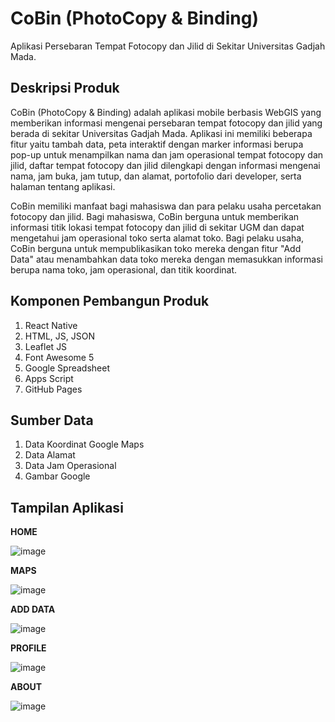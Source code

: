 # CoBin (PhotoCopy & Binding)

Aplikasi Persebaran Tempat Fotocopy dan Jilid di Sekitar Universitas Gadjah Mada.

## Deskripsi Produk
CoBin (PhotoCopy & Binding) adalah aplikasi mobile berbasis WebGIS yang memberikan informasi mengenai persebaran tempat fotocopy dan jilid yang berada di sekitar Universitas Gadjah Mada. Aplikasi ini memiliki beberapa fitur yaitu tambah data, peta interaktif dengan marker informasi berupa pop-up untuk menampilkan nama dan jam operasional tempat fotocopy dan jilid, daftar tempat fotocopy dan jilid dilengkapi dengan informasi mengenai nama, jam buka, jam tutup, dan alamat, portofolio dari developer, serta halaman tentang aplikasi.

CoBin memiliki manfaat bagi mahasiswa dan para pelaku usaha percetakan fotocopy dan jilid. Bagi mahasiswa, CoBin berguna untuk memberikan informasi titik lokasi tempat fotocopy dan jilid di sekitar UGM dan dapat mengetahui jam operasional toko serta alamat toko. Bagi pelaku usaha, CoBin berguna untuk mempublikasikan toko mereka dengan fitur "Add Data" atau menambahkan data toko mereka dengan memasukkan informasi berupa nama toko, jam operasional, dan titik koordinat.

## Komponen Pembangun Produk
1. React Native
2. HTML, JS, JSON
3. Leaflet JS
4. Font Awesome 5
5. Google Spreadsheet
6. Apps Script
7. GitHub Pages

## Sumber Data
1. Data Koordinat Google Maps
2. Data Alamat
3. Data Jam Operasional
4. Gambar Google

## Tampilan Aplikasi
**HOME**

![image](https://github.com/anisatadzvi/cobin-responsi/assets/88225607/472a44f0-0865-4b13-b609-6493a4c13b26)

**MAPS**

![image](https://github.com/anisatadzvi/cobin-responsi/assets/88225607/e9098f6b-effa-45f4-8ea4-275c78c2d6b0)

**ADD DATA**

![image](https://github.com/anisatadzvi/cobin-responsi/assets/88225607/db89a19b-46d8-4d5c-8a7a-52ddc8e6d480)

**PROFILE**

![image](https://github.com/anisatadzvi/cobin-responsi/assets/88225607/c49486fa-3a59-4d65-9d70-007bc8e26420)

**ABOUT**

![image](https://github.com/anisatadzvi/cobin-responsi/assets/88225607/4e304ac1-7416-4a20-8531-bcad461a6726)
